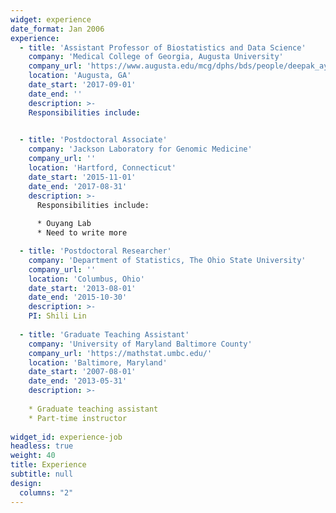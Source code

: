 ```yaml
---
widget: experience
date_format: Jan 2006
experience:
  - title: 'Assistant Professor of Biostatistics and Data Science'
    company: 'Medical College of Georgia, Augusta University'
    company_url: 'https://www.augusta.edu/mcg/dphs/bds/people/deepak_ayyala.php'
    location: 'Augusta, GA'
    date_start: '2017-09-01'
    date_end: ''
    description: >-
    Responsibilities include:
    

  - title: 'Postdoctoral Associate'
    company: 'Jackson Laboratory for Genomic Medicine'
    company_url: ''
    location: 'Hartford, Connecticut'
    date_start: '2015-11-01'
    date_end: '2017-08-31'
    description: >-
      Responsibilities include:
      
      * Ouyang Lab
      * Need to write more

  - title: 'Postdoctoral Researcher'
    company: 'Department of Statistics, The Ohio State University'
    company_url: ''
    location: 'Columbus, Ohio'
    date_start: '2013-08-01'
    date_end: '2015-10-30'
    description: >-
    PI: Shili Lin
    
  - title: 'Graduate Teaching Assistant'
    company: 'University of Maryland Baltimore County'
    company_url: 'https://mathstat.umbc.edu/'
    location: 'Baltimore, Maryland'
    date_start: '2007-08-01'
    date_end: '2013-05-31'
    description: >-
    
    * Graduate teaching assistant
    * Part-time instructor
   
widget_id: experience-job
headless: true
weight: 40
title: Experience
subtitle: null
design:
  columns: "2"
---
```

